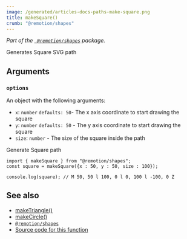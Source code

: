 ```yaml
---
image: /generated/articles-docs-paths-make-square.png
title: makeSquare()
crumb: "@remotion/shapes"
---
```


_Part of the [` @remotion/shapes`](/docs/paths) package._


Generates Square SVG path

## Arguments

### `options`

An object with the following arguments:

- `x`: `number` `defaults: 50`- The x axis coordinate to start drawing the square
- `y`: `number` `defaults: 50` - The y axis coordinate to start drawing the square
- `size`: `number` - The size of the square inside the path



Generate Square path

```tsx twoslash
import { makeSquare } from "@remotion/shapes";
const square = makeSquare({x : 50, y : 50, size : 100});

console.log(square); // M 50, 50 l 100, 0 l 0, 100 l -100, 0 Z

```


## See also

- [makeTriangle()](/docs/shapes/make-triangle)
- [makeCircle()](/docs/shapes/make-circle)
- [`@remotion/shapes`](/docs/shapes)
- [Source code for this function](https://github.com/remotion-dev/remotion/blob/main/packages/shapes/src/make-square.tsx)
